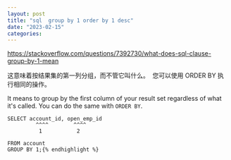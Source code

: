 ```yaml
---
layout: post
title: "sql  group by 1 order by 1 desc"
date: "2023-02-15"
categories: 
---
```

<p><a href="https://stackoverflow.com/questions/7392730/what-does-sql-clause-group-by-1-mean">https://stackoverflow.com/questions/7392730/what-does-sql-clause-group-by-1-mean</a></p>

<p>这意味着按结果集的第一列分组，而不管它叫什么。&nbsp; 您可以使用 ORDER BY 执行相同的操作。</p>

<div class="js-post-body s-prose">
<p>It means to group by the first column of your result set regardless of what it&#39;s called. You can do the same with <code>ORDER BY</code>.</p>

<pre>
<code>SELECT account_id, open_emp_id
         ^^^^        ^^^^
          1           2

FROM account
GROUP BY 1;{% endhighlight %}
</div>

